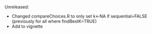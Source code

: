 Unreleased:

* Changed compareChoices.R to only set k<-NA if sequential=FALSE (previously for all where findBestK=TRUE)
* Add to vignette